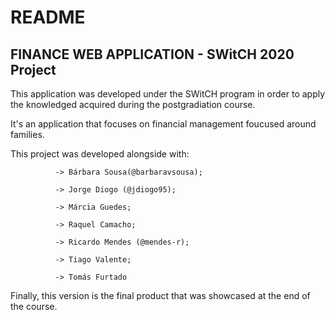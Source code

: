 # README

## FINANCE WEB APPLICATION - SWitCH 2020 Project

This application was developed under the SWitCH program in order to apply the knowledged acquired during the postgradiation course.

It's an application that focuses on financial management foucused around families.

This project was developed alongside with:

              -> Bárbara Sousa(@barbaravsousa);

              -> Jorge Diogo (@jdiogo95);

              -> Márcia Guedes;

              -> Raquel Camacho;

              -> Ricardo Mendes (@mendes-r);

              -> Tiago Valente;

              -> Tomás Furtado

Finally, this version is the final product that was showcased at the end of the course.
